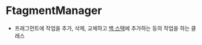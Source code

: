 # FtagmentManager
- 프래그먼트에 작업을 추가, 삭제, 교체하고 [백 스택](Android/Activity/BackStack.md)에 추가하는 등의 작업을 하는 클래스